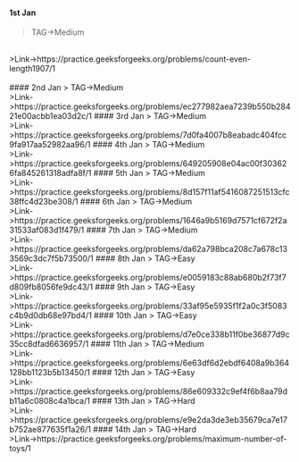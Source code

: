#### 1st Jan
> TAG->Medium
<br>
>Link->https://practice.geeksforgeeks.org/problems/count-even-length1907/1
<br>
<br>
#### 2nd Jan
> TAG->Medium
<br>
>Link->https://practice.geeksforgeeks.org/problems/ec277982aea7239b550b28421e00acbb1ea03d2c/1
#### 3rd Jan
> TAG->Medium
<br>
>Link->https://practice.geeksforgeeks.org/problems/7d0fa4007b8eabadc404fcc9fa917aa52982aa96/1
#### 4th Jan
> TAG->Medium
<br>
>Link->https://practice.geeksforgeeks.org/problems/649205908e04ac00f303626fa845261318adfa8f/1
#### 5th Jan
> TAG->Medium
<br>
>Link->https://practice.geeksforgeeks.org/problems/8d157f11af5416087251513cfc38ffc4d23be308/1
#### 6th Jan
> TAG->Medium
<br>
>Link->https://practice.geeksforgeeks.org/problems/1646a9b5169d7571cf672f2a31533af083d1f479/1
#### 7th Jan
> TAG->Medium
<br>
>Link->https://practice.geeksforgeeks.org/problems/da62a798bca208c7a678c133569c3dc7f5b73500/1
#### 8th Jan
> TAG->Easy
<br>
>Link->https://practice.geeksforgeeks.org/problems/e0059183c88ab680b2f73f7d809fb8056fe9dc43/1
#### 9th Jan
> TAG->Easy
<br>
>Link->https://practice.geeksforgeeks.org/problems/33af95e5935f1f2a0c3f5083c4b9d0db68e97bd4/1
#### 10th Jan
> TAG->Easy
<br>
>Link->https://practice.geeksforgeeks.org/problems/d7e0ce338b11f0be36877d9c35cc8dfad6636957/1
#### 11th Jan
> TAG->Medium
<br>
>Link->https://practice.geeksforgeeks.org/problems/6e63df6d2ebdf6408a9b364128bb1123b5b13450/1
#### 12th Jan
> TAG->Easy
<br>
>Link->https://practice.geeksforgeeks.org/problems/86e609332c9ef4f6b8aa79db11a6c0808c4a1bca/1
#### 13th Jan
> TAG->Hard
<br>
>Link->https://practice.geeksforgeeks.org/problems/e9e2da3de3eb35679ca7e17b752ae877635f1a26/1
#### 14th Jan
> TAG->Hard
<br>
>Link->https://practice.geeksforgeeks.org/problems/maximum-number-of-toys/1